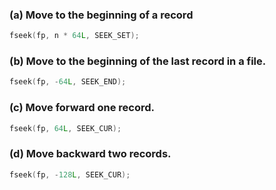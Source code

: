 
### (a) Move to the beginning of a record
```c
fseek(fp, n * 64L, SEEK_SET);
```

### (b) Move to the beginning of the last record in a file.
```c
fseek(fp, -64L, SEEK_END);
```

### (c) Move forward one record.
```c
fseek(fp, 64L, SEEK_CUR);
```

### (d) Move backward two records.
```c
fseek(fp, -128L, SEEK_CUR);
```
